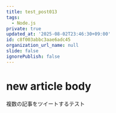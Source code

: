 ```yaml
---
title: test_post013
tags:
  - Node.js
private: true
updated_at: '2025-08-02T23:46:30+09:00'
id: c8f003abbc3aae6adc45
organization_url_name: null
slide: false
ignorePublish: false
---
```

# new article body
複数の記事をツイートするテスト

